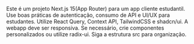 <!-- Use this file to provide workspace-specific custom instructions to Copilot. For more details, visit https://code.visualstudio.com/docs/copilot/copilot-customization#_use-a-githubcopilotinstructionsmd-file -->

Este é um projeto Next.js 15(App Router) para um app cliente estudantil. Use boas práticas de autenticação, consumo de API e UI/UX para estudantes. Utilize React Query, Context API, TailwindCSS e shadcn/ui. A webapp deve ser responsiva. Se necessário, crie componentes personalizados ou utilize radix-ui. Siga a estrutura src para organização.
